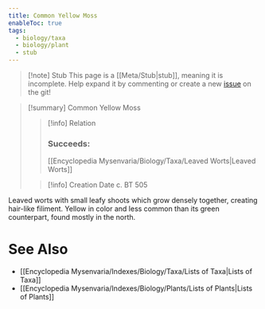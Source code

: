 ```yaml
---
title: Common Yellow Moss
enableToc: true
tags:
  - biology/taxa
  - biology/plant
  - stub
---
```


> [!note] Stub
> This page is a [[Meta/Stub|stub]], meaning it is incomplete. Help expand it by commenting or create a new [issue](https://github.com/RagtimeGal/quartz--encyclopedia-mysenvaria/issues/new/choose) on the git!


> [!summary] Common Yellow Moss
> > [!info] Relation
> > ### Succeeds:
> > [[Encyclopedia Mysenvaria/Biology/Taxa/Leaved Worts|Leaved Worts]]
>
> > [!info] Creation Date
> > c. BT 505

Leaved worts with small leafy shoots which grow densely together, creating hair-like filiment. Yellow in color and less common than its green counterpart, found mostly in the north.

# See Also
- [[Encyclopedia Mysenvaria/Indexes/Biology/Taxa/Lists of Taxa|Lists of Taxa]]
- [[Encyclopedia Mysenvaria/Indexes/Biology/Plants/Lists of Plants|Lists of Plants]]
